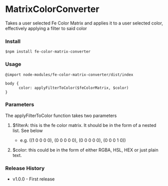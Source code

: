 # MatrixColorConverter
  Takes a user selected Fe Color Matrix and applies it to a user selected color, effectively applying a filter to said color


### Install

```
$npm install fe-color-matrix-converter
```
### Usage

```
@import node-modules/fe-color-matrix-converter/dist/index

body {
      color: applyFilterToColor($feColorMatrix, $color)
}
```

### Parameters

The applyFilterToColor function takes two parameters

1. $filterA: this is the fe color matrix. It should be in the form of a nested list. See below
    * e.g. ((1 0 0 0 0), 
            (0 0 0 0 0),
            (0 0 0 0 0),
            (0 0 0 1 0))
          
2. $color: this could be in the form of either RGBA, HSL, HEX or just plain text. 

### Release History

* v1.0.0 - First release
